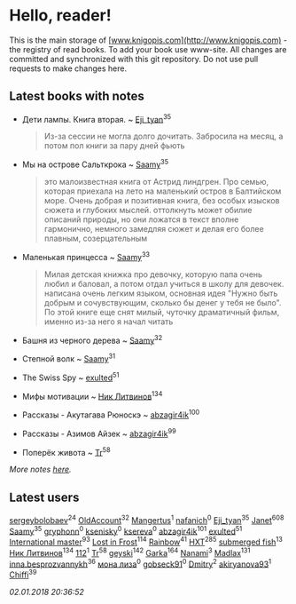 # Hello, reader!
This is the main storage of [www.knigopis.com](http://www.knigopis.com) - the registry of read books.
To add your book use www-site. All changes are committed and synchronized with this git repository.
Do not use pull requests to make changes here.


## Latest books with notes
* Дети лампы. Книга вторая. ~ [Eji_tyan](users/235/2352103981-twitter)<sup>35</sup>
    > Из-за сессии не могла долго дочитать. Забросила на месяц, а потом пол книги за пару дней фьють

* Мы на острове Сальткрока ~ [Saamy](users/115/115226508-vkontakte)<sup>35</sup>
    > это малоизвестная книга от Астрид линдгрен. Про семью, которая приехала на лето на маленький остров в Балтийском море. Очень добрая и позитивная книга, без особых изысков сюжета и глубоких мыслей. оттолкнуть может обилие описаний природы, но они ложатся в текст вполне гармонично, немного замедляя сюжет и делая его более плавным, созерцательным

* Маленькая принцесса ~ [Saamy](users/115/115226508-vkontakte)<sup>33</sup>
    > Милая детская книжка про девочку, которую папа очень любил и баловал, а потом отдал учиться в школу для девочек. написана очень легким языком, основная идея "Нужно быть добрым и сочувствующим, сколько бы денег у тебя не было". По этой книге еще снят милый, чуточку драматичный фильм, именно из-за него я начал читать

* Башня из черного дерева ~ [Saamy](users/115/115226508-vkontakte)<sup>32</sup>

* Степной волк ~ [Saamy](users/115/115226508-vkontakte)<sup>31</sup>

* The Swiss Spy ~ [exulted](users/100/100599204551896265722-google)<sup>51</sup>

* Мифы мотивации ~ [Ник Литвинов](users/241/241974816-vkontakte)<sup>134</sup>

* Рассказы - Акутагава Рюноскэ ~ [abzagir4ik](users/362/3621623-vkontakte)<sup>100</sup>

* Рассказы - Азимов Айзек ~ [abzagir4ik](users/362/3621623-vkontakte)<sup>99</sup>

* Поперёк живота ~ [Tr](users/122/12282474-vkontakte)<sup>58</sup>


_More notes [here](latest_books_with_notes.md)._


## Latest users
[sergeybolobaev](users/112/112205967961310617540-google)<sup>24</sup> 
[OldAccount](users/379/37918255-vkontakte)<sup>32</sup> 
[Mangertus](users/156/15649404-vkontakte)<sup>1</sup> 
[nafanich](users/179/1797483-vkontakte)<sup>0</sup> 
[Eji_tyan](users/235/2352103981-twitter)<sup>35</sup> 
[Janet](users/108/108113656204404967440-google)<sup>608</sup> 
[Saamy](users/115/115226508-vkontakte)<sup>35</sup> 
[gryphonn](users/158/1582848-vkontakte)<sup>0</sup> 
[ksenisky](users/206/2060252005-instagram)<sup>0</sup> 
[ksereva](users/197/197412456-vkontakte)<sup>0</sup> 
[abzagir4ik](users/362/3621623-vkontakte)<sup>101</sup> 
[exulted](users/100/100599204551896265722-google)<sup>51</sup> 
[International master](users/741/74140988-vkontakte)<sup>93</sup> 
[Lost in Frost](users/103/103293621948650602575-google)<sup>114</sup> 
[Rainbow](users/109/109787328219839805802-google)<sup>41</sup> 
[HXT](users/100/100002563462782-facebook)<sup>285</sup> 
[submerged fish](users/471/471364154-yandex)<sup>13</sup> 
[Ник Литвинов](users/241/241974816-vkontakte)<sup>134</sup> 
[112](users/533/533070810389927-facebook)<sup>1</sup> 
[Tr](users/122/12282474-vkontakte)<sup>58</sup> 
[geyski](users/221/221959664-vkontakte)<sup>142</sup> 
[Garka](users/115/115753719718250012620-google)<sup>164</sup> 
[Nanami](users/116/116145051192469700314-google)<sup>3</sup> 
[Madlax](users/158/158304782-vkontakte)<sup>131</sup> 
[inna.besprozvannykh](users/733/73323849-yandex)<sup>36</sup> 
[мона лиза](users/262/262192691-vkontakte)<sup>0</sup> 
[gobseck91](users/374/374820130-vkontakte)<sup>0</sup> 
[Dmitry](users/116/116036946437273732646-googleplus)<sup>2</sup> 
[akiryanova93](users/349/349904371-vkontakte)<sup>1</sup> 
[Chiffi](users/105/105831994080785626680-google)<sup>39</sup> 


_02.01.2018 20:36:52_
